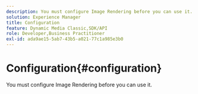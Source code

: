 ```yaml
---
description: You must configure Image Rendering before you can use it.
solution: Experience Manager
title: Configuration
feature: Dynamic Media Classic,SDK/API
role: Developer,Business Practitioner
exl-id: ada9ae15-5ab7-43b5-a021-77c1a985e3b0
---
```

# Configuration{#configuration}

You must configure Image Rendering before you can use it.

